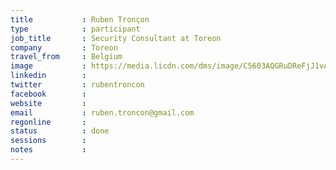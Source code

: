 ```yaml
---
title           : Ruben Tronçon
type            : participant
job_title       : Security Consultant at Toreon
company         : Toreon
travel_from     : Belgium
image           : https://media.licdn.com/dms/image/C5603AQGRuDReFjJ1vA/profile-displayphoto-shrink_200_200/0?e=1532563200&v=beta&t=6tqRoO51u4ur21jrd4ZHfwvq5EuvMBvnsJniMEaMiVg
linkedin        : 
twitter         : rubentroncon
facebook        :
website         :
email           : ruben.troncon@gmail.com
regonline       :
status          : done
sessions        : 
notes           :
---
```

